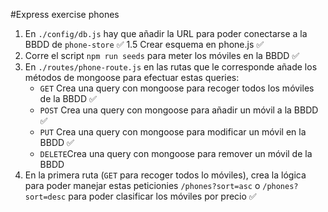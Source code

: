 #Express exercise phones

1. En `./config/db.js` hay que añadir la URL para poder conectarse a la BBDD de `phone-store` ✅
1.5 Crear esquema en phone.js ✅
2. Corre el script `npm run seeds` para meter los móviles en la BBDD ✅
3. En `./routes/phone-route.js` en las rutas que le corresponde añade los métodos de mongoose para efectuar estas queries:
    - `GET` Crea una query con mongoose para recoger todos los móviles de la BBDD ✅
    - `POST` Crea una query con mongoose para añadir un móvil a la BBDD ✅
    - `PUT` Crea una query con mongoose para modificar un móvil en la BBDD ✅
    - `DELETE`Crea una query con mongoose para remover un móvil de la BBDD
4. En la primera ruta (`GET` para recoger todos lo móviles), crea la lógica para poder manejar estas peticionies `/phones?sort=asc` o `/phones?sort=desc` para poder clasificar los móviles por precio ✅
